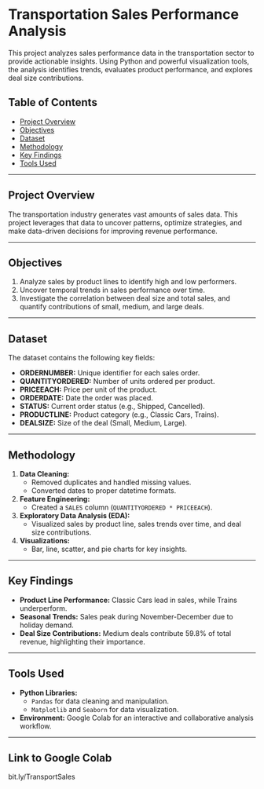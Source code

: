 # Transportation Sales Performance Analysis

This project analyzes sales performance data in the transportation sector to provide actionable insights. Using Python and powerful visualization tools, the analysis identifies trends, evaluates product performance, and explores deal size contributions.

## Table of Contents
- [Project Overview](#project-overview)
- [Objectives](#objectives)
- [Dataset](#dataset)
- [Methodology](#methodology)
- [Key Findings](#key-findings)
- [Tools Used](#tools-used)

---

## Project Overview
The transportation industry generates vast amounts of sales data. This project leverages that data to uncover patterns, optimize strategies, and make data-driven decisions for improving revenue performance.

---

## Objectives
1. Analyze sales by product lines to identify high and low performers.
2. Uncover temporal trends in sales performance over time.
3. Investigate the correlation between deal size and total sales, and quantify contributions of small, medium, and large deals.

---

## Dataset
The dataset contains the following key fields:
- **ORDERNUMBER:** Unique identifier for each sales order.
- **QUANTITYORDERED:** Number of units ordered per product.
- **PRICEEACH:** Price per unit of the product.
- **ORDERDATE:** Date the order was placed.
- **STATUS:** Current order status (e.g., Shipped, Cancelled).
- **PRODUCTLINE:** Product category (e.g., Classic Cars, Trains).
- **DEALSIZE:** Size of the deal (Small, Medium, Large).

---

## Methodology
1. **Data Cleaning:** 
   - Removed duplicates and handled missing values.
   - Converted dates to proper datetime formats.
2. **Feature Engineering:** 
   - Created a `SALES` column (`QUANTITYORDERED * PRICEEACH`).
3. **Exploratory Data Analysis (EDA):** 
   - Visualized sales by product line, sales trends over time, and deal size contributions.
4. **Visualizations:**
   - Bar, line, scatter, and pie charts for key insights.

---

## Key Findings
- **Product Line Performance:** Classic Cars lead in sales, while Trains underperform.
- **Seasonal Trends:** Sales peak during November-December due to holiday demand.
- **Deal Size Contributions:** Medium deals contribute 59.8% of total revenue, highlighting their importance.

---

## Tools Used
- **Python Libraries:**
  - `Pandas` for data cleaning and manipulation.
  - `Matplotlib` and `Seaborn` for data visualization.
- **Environment:** Google Colab for an interactive and collaborative analysis workflow.

---

## Link to Google Colab
bit.ly/TransportSales
